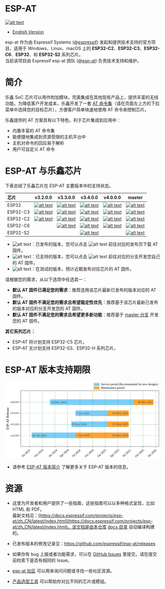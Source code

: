 # ESP-AT
[![alt text][doc-latest]](https://docs.espressif.com/projects/esp-at/en/latest/)

[doc-latest]: https://img.shields.io/badge/docs-latest-blue

- [English Version](./README.md)

esp-at 作为由 Espressif Systems (@[espressif](https://github.com/espressif/)) 发起和提供技术支持的官方项目，适用于 Windows、Linux、macOS 上的 **ESP32-C2**、**ESP32-C3**、**ESP32-C6**、**ESP32**、和 **ESP32-S2** 系列芯片。  
当前该项目由 Espressif esp-at 团队 (@[esp-at](https://github.com/espressif/esp-at)) 负责技术支持和维护。  

# 简介
乐鑫 SoC 芯片可以用作附加模块，完美集成在其他现有产品上，提供丰富的无线功能。为降低客户开发成本，乐鑫开发了一套 [AT 命令集](https://docs.espressif.com/projects/esp-at/zh_CN/latest/esp32/AT_Command_Set/index.html)（请在页面左上方的下拉菜单中选择您的目标芯片），方便客户简单快速地使用 AT 命令来控制芯片。

乐鑫提供的 AT 方案具有以下特色，利于芯片集成到应用中：

- 内置丰富的 AT 命令集
- 能便捷地集成到资源受限的主机平台中
- 主机对命令的回应易于解析
- 用户可自定义 AT 命令

# ESP-AT 与乐鑫芯片
下表总结了乐鑫芯片在 ESP-AT 主要版本中的支持状态。

| 芯片 | v3.2.0.0 | v3.3.0.0 | v3.4.0.0 | v4.0.0.0 | master |
|:- |:-:| :-:| :-:| :-:| :-:|
| ESP32 | [![alt text][released]](https://github.com/espressif/esp-at/releases/tag/v3.2.0.0) | [![alt text][supported]](https://github.com/espressif/esp-at/tree/release/v3.3.0.0) | [![alt text][pre-release]](https://github.com/espressif/esp-at/releases/tag/v3.4.0.0) | [![alt text][supported]](https://github.com/espressif/esp-at/tree/release/v4.0.0.0) | [![alt text][supported]](https://github.com/espressif/esp-at/tree/master) |
|ESP32-C3 | [![alt text][released]](https://github.com/espressif/esp-at/releases/tag/v3.2.0.0) | [![alt text][released]](https://github.com/espressif/esp-at/releases/tag/v3.3.0.0) | [![alt text][supported]](https://github.com/espressif/esp-at/tree/release/v3.4.0.0) | [![alt text][supported]](https://github.com/espressif/esp-at/tree/release/v4.0.0.0) | [![alt text][supported]](https://github.com/espressif/esp-at/tree/master) |
|ESP32-C2 | [![alt text][supported]](https://github.com/espressif/esp-at/tree/release/v3.2.0.0) | [![alt text][released]](https://github.com/espressif/esp-at/releases/tag/v3.3.0.0) | [![alt text][supported]](https://github.com/espressif/esp-at/tree/release/v3.4.0.0) | [![alt text][supported]](https://github.com/espressif/esp-at/tree/release/v4.0.0.0) | [![alt text][supported]](https://github.com/espressif/esp-at/tree/master) |
|ESP32-C6 | | [![alt text][supported]](https://github.com/espressif/esp-at/tree/release/v3.3.0.0) | [![alt text][supported]](https://github.com/espressif/esp-at/tree/release/v3.4.0.0) | [![alt text][released]](https://github.com/espressif/esp-at/releases/tag/v4.0.0.0) | [![alt text][supported]](https://github.com/espressif/esp-at/tree/master) |
|ESP32-S2 | | |  [![alt text][pre-release]](https://github.com/espressif/esp-at/releases/tag/v3.4.0.0) | | [![alt text][supported]](https://github.com/espressif/esp-at/tree/master) |

- ![alt text][released]：已发布的版本，您可以点击 ![alt text][released] 前往对应的发布页下载 AT 固件。
- ![alt text][supported]：已支持的版本，您可以点击 ![alt text][supported] 前往对应的分支开发您自己的 AT 固件。
- ![alt text][pre-release]：在测试的版本，预计近期发布对应芯片的 AT 固件。

请根据您的需求，从以下选项中任选其一：
- **默认 AT 固件已满足您的需求**：推荐选用该芯片最新已发布的版本对应的 AT 固件。
- **默认 AT 固件不满足您的需求且希望稳定性优先**：推荐基于该芯片最新已发布的版本对应的分支开发您的 AT 固件。
- **默认 AT 固件不满足您的需求且希望更多新功能**：推荐基于 [master 分支](https://github.com/espressif/esp-at/tree/master) 开发您的 AT 固件。

[released]: https://img.shields.io/badge/-已发布-4CBB17
[supported]: https://img.shields.io/badge/-已支持-1F51FF
[pre-release]: https://img.shields.io/badge/-待发布-FFC000

**其它系列芯片：**
- ESP-AT 将计划支持 ESP32-C5 芯片。
- ESP-AT 无计划支持 ESP32-S3、ESP32-H 系列芯片。

# ESP-AT 版本支持期限

![support periods](docs/_static/at-support-periods.png)

- 请参考 [ESP-AT 版本简介](https://docs.espressif.com/projects/esp-at/zh_CN/latest/esp32/versions.html) 了解更多关于 ESP-AT 版本的信息。

# 资源
- 这里为开发者和用户提供了一些指南，这些指南可以以多种格式呈现，比如 HTML 和 PDF。  
  最新文档见：[https://docs.espressif.com/projects/esp-at/zh_CN/latest/index.html](https://docs.espressif.com/projects/esp-at/zh_CN/latest/index.html)。该文档是由本仓库 [docs 目录](https://github.com/espressif/esp-at/tree/master/docs) 自动编译构建的。

- 已发布版本的修改记录见：https://github.com/espressif/esp-at/releases

- 如果你有 bug 上报或者功能需求，可以在 [GitHub Issues](https://github.com/espressif/esp-at/issues) 里提交。请在提交前检索下是否有相同的 Issue。

- [esp-at 社区](https://www.esp32.com/viewforum.php?f=34) 可以用来询问问题或寻找一些社区资源。

- [产品选型工具](https://products.espressif.com/#/product-selector?language=zh&names=) 可以帮助你对比不同的芯片或模组。
